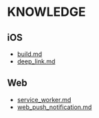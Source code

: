 # KNOWLEDGE

## iOS
- [build.md](https://github.com/ydh1304/knowledge/blob/master/IOS/build.md)
- [deep_link.md](https://github.com/ydh1304/knowledge/blob/master/IOS/deep_link.md)
## Web
- [service_worker.md](https://github.com/ydh1304/knowledge/blob/master/Web/service_worker.md)
- [web_push_notification.md](https://github.com/ydh1304/knowledge/blob/master/Web/web_push_notification.md)

